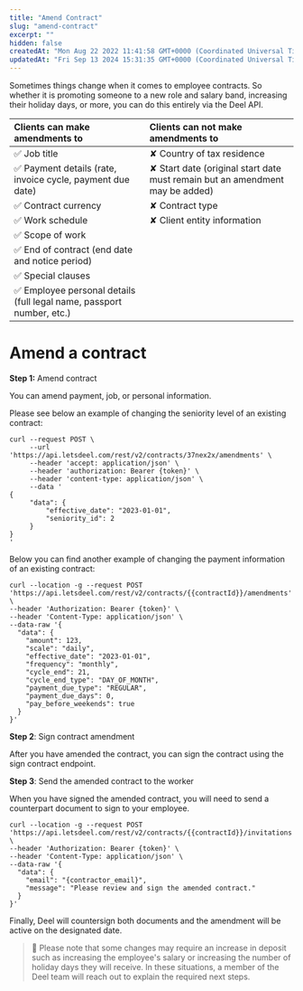 ```yaml
---
title: "Amend Contract"
slug: "amend-contract"
excerpt: ""
hidden: false
createdAt: "Mon Aug 22 2022 11:41:58 GMT+0000 (Coordinated Universal Time)"
updatedAt: "Fri Sep 13 2024 15:31:35 GMT+0000 (Coordinated Universal Time)"
---
```

Sometimes things change when it comes to employee contracts. So whether it is promoting someone to a new role and salary band, increasing their holiday days, or more, you can do this entirely via the Deel API.

| Clients can make amendments to                                       | Clients can not make amendments to                                           |
| :------------------------------------------------------------------- | :--------------------------------------------------------------------------- |
| ✅ Job title                                                          | ✘ Country of tax residence                                                   |
| ✅ Payment details (rate, invoice cycle, payment due date)            | ✘ Start date (original start date must remain but an amendment may be added) |
| ✅ Contract currency                                                  | ✘ Contract type                                                              |
| ✅ Work schedule                                                      | ✘ Client entity information                                                  |
| ✅ Scope of work                                                      |                                                                              |
| ✅ End of contract (end date and notice period)                       |                                                                              |
| ✅ Special clauses                                                    |                                                                              |
| ✅ Employee personal details (full legal name, passport number, etc.) |                                                                              |

# Amend a contract

**Step 1:** Amend contract

You can amend payment, job, or personal information.

Please see below an example of changing the seniority level of an existing contract:

```shell
curl --request POST \
     --url 'https://api.letsdeel.com/rest/v2/contracts/37nex2x/amendments' \
     --header 'accept: application/json' \
     --header 'authorization: Bearer {token}' \
     --header 'content-type: application/json' \
     --data '
{
     "data": {
         "effective_date": "2023-01-01",
         "seniority_id": 2
     }
}
'
```

Below you can find another example of changing the payment information of an existing contract:

```shell
curl --location -g --request POST 'https://api.letsdeel.com/rest/v2/contracts/{{contractId}}/amendments' \
--header 'Authorization: Bearer {token}' \
--header 'Content-Type: application/json' \
--data-raw '{
  "data": {
    "amount": 123,
    "scale": "daily",
    "effective_date": "2023-01-01",
    "frequency": "monthly",
    "cycle_end": 21,
    "cycle_end_type": "DAY_OF_MONTH",
    "payment_due_type": "REGULAR",
    "payment_due_days": 0,
    "pay_before_weekends": true
  }
}'
```

**Step 2**: Sign contract amendment

After you have amended the contract, you can sign the contract using the sign contract endpoint.

**Step 3**: Send the amended contract to the worker

When you have signed the amended contract, you will need to send a counterpart document to sign to your employee.

```shell Send contract to worker
curl --location -g --request POST 'https://api.letsdeel.com/rest/v2/contracts/{{contractId}}/invitations' \
--header 'Authorization: Bearer {token}' \
--header 'Content-Type: application/json' \
--data-raw '{
  "data": {
    "email": "{contractor_email}",
    "message": "Please review and sign the amended contract."
  }
}'
```

Finally, Deel will countersign both documents and the amendment will be active on the designated date.

> 📘 Please note that some changes may require an increase in deposit such as increasing the employee's salary or increasing the number of holiday days they will receive. In these situations, a member of the Deel team will reach out to explain the required next steps.
